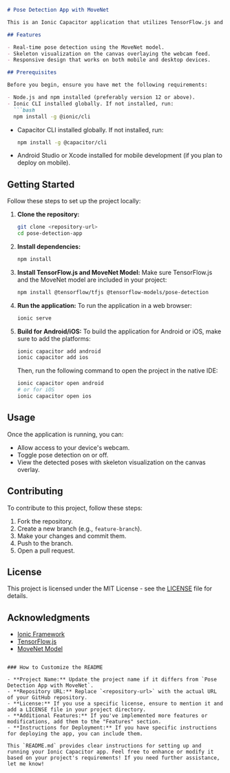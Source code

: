 ```markdown
# Pose Detection App with MoveNet

This is an Ionic Capacitor application that utilizes TensorFlow.js and the MoveNet model for real-time pose detection in the browser using the device's webcam.

## Features

- Real-time pose detection using the MoveNet model.
- Skeleton visualization on the canvas overlaying the webcam feed.
- Responsive design that works on both mobile and desktop devices.

## Prerequisites

Before you begin, ensure you have met the following requirements:

- Node.js and npm installed (preferably version 12 or above).
- Ionic CLI installed globally. If not installed, run:
  ```bash
  npm install -g @ionic/cli
  ```

- Capacitor CLI installed globally. If not installed, run:
  ```bash
  npm install -g @capacitor/cli
  ```

- Android Studio or Xcode installed for mobile development (if you plan to deploy on mobile).

## Getting Started

Follow these steps to set up the project locally:

1. **Clone the repository:**
   ```bash
   git clone <repository-url>
   cd pose-detection-app
   ```

2. **Install dependencies:**
   ```bash
   npm install
   ```

3. **Install TensorFlow.js and MoveNet Model:**
   Make sure TensorFlow.js and the MoveNet model are included in your project:
   ```bash
   npm install @tensorflow/tfjs @tensorflow-models/pose-detection
   ```

4. **Run the application:**
   To run the application in a web browser:
   ```bash
   ionic serve
   ```

5. **Build for Android/iOS:**
   To build the application for Android or iOS, make sure to add the platforms:
   ```bash
   ionic capacitor add android
   ionic capacitor add ios
   ```

   Then, run the following command to open the project in the native IDE:
   ```bash
   ionic capacitor open android
   # or for iOS
   ionic capacitor open ios
   ```

## Usage

Once the application is running, you can:

- Allow access to your device's webcam.
- Toggle pose detection on or off.
- View the detected poses with skeleton visualization on the canvas overlay.

## Contributing

To contribute to this project, follow these steps:

1. Fork the repository.
2. Create a new branch (e.g., `feature-branch`).
3. Make your changes and commit them.
4. Push to the branch.
5. Open a pull request.

## License

This project is licensed under the MIT License - see the [LICENSE](LICENSE) file for details.

## Acknowledgments

- [Ionic Framework](https://ionicframework.com/)
- [TensorFlow.js](https://www.tensorflow.org/js)
- [MoveNet Model](https://tfjs-models.web.app/pose-detection/)

```

### How to Customize the README

- **Project Name:** Update the project name if it differs from `Pose Detection App with MoveNet`.
- **Repository URL:** Replace `<repository-url>` with the actual URL of your GitHub repository.
- **License:** If you use a specific license, ensure to mention it and add a LICENSE file in your project directory.
- **Additional Features:** If you've implemented more features or modifications, add them to the "Features" section.
- **Instructions for Deployment:** If you have specific instructions for deploying the app, you can include them.

This `README.md` provides clear instructions for setting up and running your Ionic Capacitor app. Feel free to enhance or modify it based on your project's requirements! If you need further assistance, let me know!
